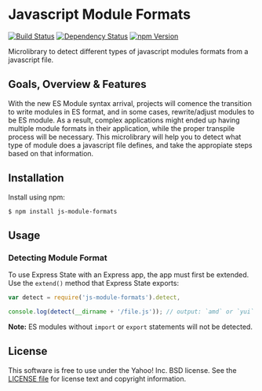 Javascript Module Formats
=========================

[![Build Status](https://travis-ci.org/yahoo/js-module-formats.png?branch=master)](https://travis-ci.org/yahoo/js-module-formats)
[![Dependency Status](https://gemnasium.com/yahoo/js-module-formats.png)](https://gemnasium.com/yahoo/js-module-formats)
[![npm Version](https://badge.fury.io/js/js-module-formats.png)](https://npmjs.org/package/js-module-formats)

Microlibrary to detect different types of javascript modules formats from a javascript file.


Goals, Overview & Features
--------------------------

With the new ES Module syntax arrival, projects will comence the transition to write modules in ES format, and in some cases, rewrite/adjust modules to be ES module. As a result, complex applications might ended up having multiple module formats in their application, while the proper transpile process will be necessary. This microlibrary will help you to detect what type of module does a javascript file defines, and take the appropiate steps based on that information.


Installation
------------

Install using npm:

```shell
$ npm install js-module-formats
```


Usage
-----

### Detecting Module Format

To use Express State with an Express app, the app must first be extended. Use
the `extend()` method that Express State exports:

```javascript
var detect = require('js-module-formats').detect,

console.log(detect(__dirname + '/file.js')); // output: `amd` or `yui` or `es` or `undefined`
```

**Note:** ES modules without `import` or `export` statements will not be detected.


License
-------

This software is free to use under the Yahoo! Inc. BSD license.
See the [LICENSE file][] for license text and copyright information.

[LICENSE file]: https://github.com/yahoo/js-module-formats/blob/master/LICENSE

